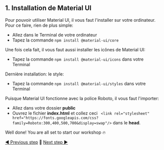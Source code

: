 ## 1. Installation de Material UI <a name="setup"></a>

Pour pouvoir utiliser Material UI, il vous faut l'installer sur votre ordinateur. Pour ce faire, rien de plus simple:

- Allez dans le Terminal de votre ordinateur
- Tapez la commande `npm install @material-ui/core`

Une fois cela fait, il vous faut aussi installer les icônes de Material UI:

- Tapez la commande `npm install @material-ui/icons` dans votre Terminal

Dernière installation: le style:

- Tapez la commande `npm install @material-ui/styles` dans votre Terminal

Puisque Material UI fonctionne avec la police Roboto, il vous faut l'importer:

- Allez dans votre dossier **public**
- Ouvrez le fichier **index.html** et collez ceci ` <link rel="stylesheet" href="https://fonts.googleapis.com/css?family=Roboto:300,400,500,700&display=swap"/>` dans le **head**. 

Well done! You are all set to start our workshop :fire:

[◀ Previous step](#README.md) 🤨 [Next step ▶](app.md)
